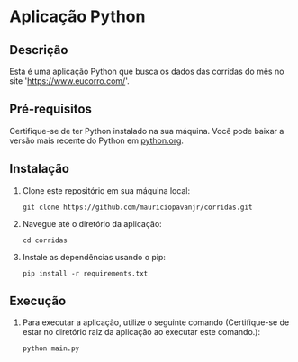 # Aplicação Python

## Descrição
Esta é uma aplicação Python que busca os dados das corridas do mês no site 'https://www.eucorro.com/'.

## Pré-requisitos
Certifique-se de ter Python instalado na sua máquina. Você pode baixar a versão mais recente do Python em [python.org](https://www.python.org/downloads/).

## Instalação
1. Clone este repositório em sua máquina local:
    ```
    git clone https://github.com/mauriciopavanjr/corridas.git
    ```

2. Navegue até o diretório da aplicação:
    ```
    cd corridas
    ```

3. Instale as dependências usando o pip:
    ```
    pip install -r requirements.txt
    ```

## Execução
1. Para executar a aplicação, utilize o seguinte comando 
    (Certifique-se de estar no diretório raiz da aplicação ao executar este comando.):
    ```
    python main.py
    ```
